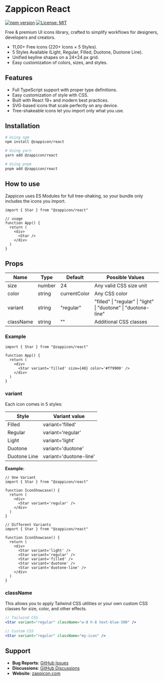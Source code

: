 # Zappicon React

[![npm version](https://badge.fury.io/js/%40zappicon%2Freact.svg)](https://badge.fury.io/js/%40zappicon%2Freact)
[![License: MIT](https://img.shields.io/badge/License-MIT-yellow.svg)](https://zappicon.com/license)

Free & premium UI icons library, crafted to simplify workflows for designers, developers and creators.

- 11,00+ Free icons (220+ Icons × 5 Styles).
- 5 Styles Available (Light, Regular, Filled, Duotone, Duotone Line).
- Unified keyline shapes on a 24×24 px grid.
- Easy customization of colors, sizes, and styles.

## Features

- Full TypeScript support with proper type definitions.
- Easy customization of style with CSS.
- Built with React 19+ and modern best practices.
- SVG-based icons that scale perfectly on any device.
- Tree-shakeable icons let you import only what you use.

## Installation

```bash
# Using npm
npm install @zappicon/react

# Using yarn
yarn add @zappicon/react

# Using pnpm
pnpm add @zappicon/react
```

## How to use

Zappicon uses ES Modules for full tree-shaking, so your bundle only includes the icons you import.

```tsx
import { Star } from "@zappicon/react"

// usage
function App() {
  return (
    <div>
      <Star />
    </div>
  )
}
```

## Props

| Name      | Type   | Default      | Possible Values                                                 |
| --------- | ------ | ------------ | --------------------------------------------------------------- |
| size      | number | 24           | Any valid CSS size unit                                         |
| color     | string | currentColor | Any CSS color                                                   |
| variant   | string | "regular"    | "filled" \| "regular" \| "light" \| "duotone" \| "duotone-line" |
| className | string | ""           | Additional CSS classes                                          |

### Example

```tsx
import { Star } from "@zappicon/react"

function App() {
  return (
    <div>
      <Star variant='filled' size={48} color='#ff9900' />
    </div>
  )
}
```

### variant

Each icon comes in 5 styles:

| Style        | Variant value          |
| ------------ | ---------------------- |
| Filled       | variant='filled'       |
| Regular      | variant='regular'      |
| Light        | variant='light'        |
| Duotone      | variant='duotone'      |
| Duotone Line | variant='duotone-line' |

**Example:**

```tsx
// One Variant
import { Star } from "@zappicon/react"

function IconShowcase() {
  return (
    <div>
      <Star variant='regular' />
    </div>
  )
}

// Different Variants
import { Star } from "@zappicon/react"

function IconShowcase() {
  return (
    <div>
      <Star variant='light' />
      <Star variant='regular' />
      <Star variant='filled' />
      <Star variant='duotone' />
      <Star variant='duotone-line' />
    </div>
  )
}
```

### className

This allows you to apply Tailwind CSS utilities or your own custom CSS classes for size, color, and other effects.

```jsx
// Tailwind CSS
<Star variant="regular" className="w-8 h-8 text-blue-500" />

// Custom CSS
<Star variant="regular" className="my-icon" />
```

## Support

- **Bug Reports**: [GitHub Issues](https://github.com/zappicon/zappicon-react/issues)
- **Discussions**: [GitHub Discussions](https://github.com/zappicon/zappicon-react/discussions)
- **Website**: [zappicon.com](https://zappicon.com)
